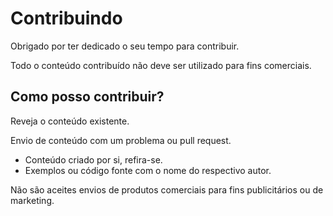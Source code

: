 # Contribuindo

Obrigado por ter dedicado o seu tempo para contribuir.

Todo o conteúdo contribuído não deve ser utilizado para fins comerciais.


## Como posso contribuir?

Reveja o conteúdo existente.

Envio de conteúdo com um problema ou pull request.
- Conteúdo criado por si, refira-se.
- Exemplos ou código fonte com o nome do respectivo autor.

Não são aceites envios de produtos comerciais para fins publicitários ou de marketing.
